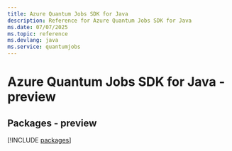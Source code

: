 ```yaml
---
title: Azure Quantum Jobs SDK for Java
description: Reference for Azure Quantum Jobs SDK for Java
ms.date: 07/07/2025
ms.topic: reference
ms.devlang: java
ms.service: quantumjobs
---
```

# Azure Quantum Jobs SDK for Java - preview
## Packages - preview
[!INCLUDE [packages](quantum-jobs-index.md)]